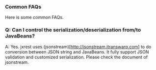 ### Common FAQs

Here is some common FAQs.

### Q: Can I control the serialization/deserialization from/to JavaBeans?

A: Yes. jxrest uses (jsonstream)[http://jsonstream.itranswarp.com] to do conversion between JSON string and JavaBeans. 
It fully support JSON validation and customized serialization. Please check the document of jsonstream.
